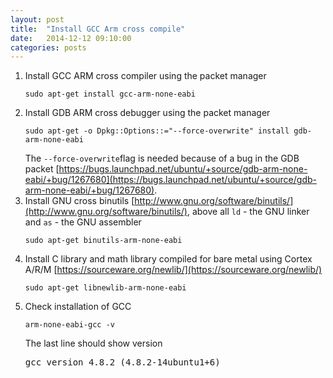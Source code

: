 ```yaml
---
layout: post
title:  "Install GCC Arm cross compile"
date:   2014-12-12 09:10:00
categories: posts
---
```


1. Install GCC ARM cross compiler using the packet manager
   <pre><code>sudo apt-get install gcc-arm-none-eabi</code></pre>
1. Install GDB ARM cross debugger using the packet manager 
   <pre><code>sudo apt-get -o Dpkg::Options::="--force-overwrite" install gdb-arm-none-eabi</code></pre>
   The <code>--force-overwrite</code>flag is needed because of a bug in the GDB packet [https://bugs.launchpad.net/ubuntu/+source/gdb-arm-none-eabi/+bug/1267680](https://bugs.launchpad.net/ubuntu/+source/gdb-arm-none-eabi/+bug/1267680). 
1. Install GNU cross binutils [http://www.gnu.org/software/binutils/](http://www.gnu.org/software/binutils/), above all <code>ld</code> - the GNU linker and <code>as</code> - the GNU assembler 
   <pre><code>sudo apt-get binutils-arm-none-eabi</code></pre>
1. Install C library and math library compiled for bare metal using Cortex A/R/M [https://sourceware.org/newlib/](https://sourceware.org/newlib/) 
   <pre><code>sudo apt-get libnewlib-arm-none-eabi</code></pre>
1. Check installation of GCC
   <pre><code>arm-none-eabi-gcc -v</code></pre>
   The last line should show version
   <pre>gcc version 4.8.2 (4.8.2-14ubuntu1+6)</pre>
